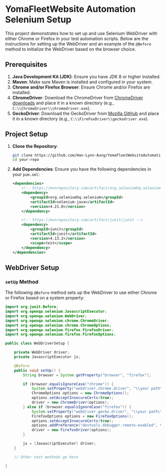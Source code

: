 # YomaFleetWebsite Automation Selenium Setup

This project demonstrates how to set up and use Selenium WebDriver with either Chrome or Firefox in your test automation scripts. Below are the instructions for setting up the WebDriver and an example of the `@Before` method to initialize the WebDriver based on the browser choice.

## Prerequisites

1. **Java Development Kit (JDK)**: Ensure you have JDK 8 or higher installed.
2. **Maven**: Make sure Maven is installed and configured in your system.
3. **Chrome and/or Firefox Browser**: Ensure Chrome and/or Firefox are installed.
4. **ChromeDriver**: Download the ChromeDriver from [ChromeDriver downloads](https://sites.google.com/a/chromium.org/chromedriver/downloads) and place it in a known directory (e.g., `C:\\ChromeDriver\\chromedriver.exe`).
5. **GeckoDriver**: Download the GeckoDriver from [Mozilla GitHub](https://github.com/mozilla/geckodriver/releases) and place it in a known directory (e.g., `C:\\FireFoxDriver\\geckodriver.exe`).

## Project Setup

1. **Clone the Repository**:
    ```bash
    git clone https://github.com/Han-Lynn-Aung/YomaFleetWebsiteAutomation
    cd your-repo
    ```

2. **Add Dependencies**:
    Ensure you have the following dependencies in your `pom.xml`:
    ```xml
    <dependencies>
        <!-- https://mvnrepository.com/artifact/org.seleniumhq.selenium/selenium-java -->
        <dependency>
            <groupId>org.seleniumhq.selenium</groupId>
            <artifactId>selenium-java</artifactId>
            <version>4.21.0</version>
        </dependency>

        <!-- https://mvnrepository.com/artifact/junit/junit -->
        <dependency>
            <groupId>junit</groupId>
            <artifactId>junit</artifactId>
            <version>4.13.2</version>
            <scope>test</scope>
        </dependency>
    </dependencies>
    ```

## WebDriver Setup

### `setUp` Method

The following `@Before` method sets up the WebDriver to use either Chrome or Firefox based on a system property:

```java
import org.junit.Before;
import org.openqa.selenium.JavascriptExecutor;
import org.openqa.selenium.WebDriver;
import org.openqa.selenium.chrome.ChromeDriver;
import org.openqa.selenium.chrome.ChromeOptions;
import org.openqa.selenium.firefox.FirefoxDriver;
import org.openqa.selenium.firefox.FirefoxOptions;

public class WebDriverSetup {

    private WebDriver driver;
    private JavascriptExecutor js;

    @Before
    public void setUp() {
        String browser = System.getProperty("browser", "firefox");

        if (browser.equalsIgnoreCase("chrome")) {
            System.setProperty("webdriver.chrome.driver", "\\your path\\chromedriver.exe");
            ChromeOptions options = new ChromeOptions();
            options.setAcceptInsecureCerts(true);
            driver = new ChromeDriver(options);
        } else if (browser.equalsIgnoreCase("firefox")) {
            System.setProperty("webdriver.gecko.driver", "\\your path\\geckodriver.exe");
            FirefoxOptions options = new FirefoxOptions();
            options.setAcceptInsecureCerts(true);
            options.addPreference("devtools.debugger.remote-enabled", true);
            driver = new FirefoxDriver(options);
        }

        js = (JavascriptExecutor) driver;
    }

    // Other test methods go here

}
